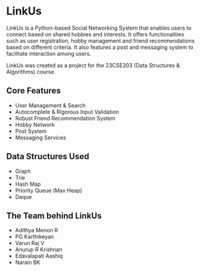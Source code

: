# LinkUs

LinkUs is a Python-based Social Networking System that enables users to connect based on shared hobbies and interests. 
It offers functionalities such as user registration, hobby management and friend recommendations based on different criteria.
It also features a post and messaging system to facilitate interaction among users.

LinkUs was created as a project for the 23CSE203 (Data Structures & Algorithms) course.

## Core Features 

- User Management & Search
- Autocomplete & Rigorous Input Validation
- Robust Friend Recommendation System
- Hobby Network
- Post System
- Messaging Services

## Data Structures Used
- Graph
- Trie
- Hash Map
- Priority Queue (Max Heap)
- Deque

## The Team behind LinkUs
- Adithya Menon R
- PG Karthikeyan
- Varun Raj V
- Anurup R Krishnan
- Edavalapati Aashiq
- Narain BK
